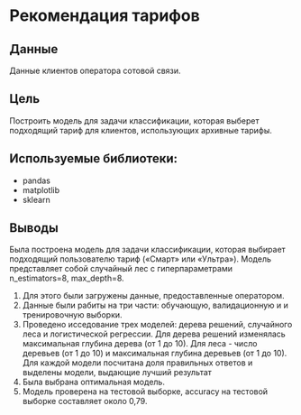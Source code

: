 # Рекомендация тарифов

## Данные
Данные клиентов оператора сотовой связи.

## Цель

Построить модель для задачи классификации, которая выберет подходящий тариф для клиентов, использующих архивные тарифы.


## Используемые библиотеки:

- pandas
- matplotlib
- sklearn

## Выводы

Была построена модель для задачи классификации, которая выбирает подходящий пользователю тариф («Смарт» или «Ультра»). Модель представляет собой случайный лес с гиперпараметрами n_estimators=8, max_depth=8. 

1. Для этого были загружены данные, предоставленные оператором. 
2. Данные были рабиты на три части: обучающую, валидационную и и тренировочную выборки. 
3. Проведено исседование трех моделей: дерева решений, случайного леса и логистической регрессии. Для дерева решений изменялась максимальная глубина дерева (от 1 до 10). Для леса - число деревьев (от 1 до 10) и максимальная глубина деревьев (от 1 до 10). Для каждой модели посчитана доля правильных ответов и выделены модели, выдающие лучший результат
4. Была выбрана оптимальная модель.
5. Модель проверена на тестовой выборке, accuracy на тестовой выборке составляет около 0,79. 